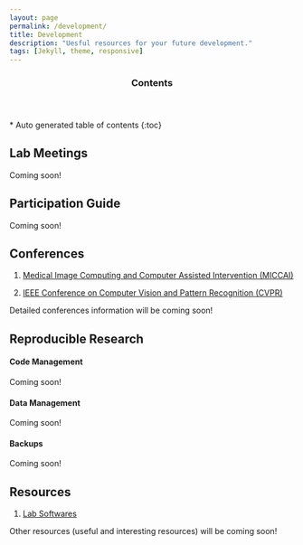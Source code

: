 ```yaml
---
layout: page
permalink: /development/
title: Development
description: "Uesful resources for your future development."
tags: [Jekyll, theme, responsive]
---
```


<section id="table-of-contents" class="toc">
  <header>
    <h3 >Contents</h3>
  </header>
<div id="drawer" markdown="1">
*  Auto generated table of contents
{:toc}
</div>
</section><!-- /#table-of-contents -->

## Lab Meetings
Coming soon!


## Participation Guide
Coming soon!


## Conferences

1. [Medical Image Computing and Computer Assisted Intervention (MICCAI)](http://www.miccai.org)

2. [IEEE Conference on Computer Vision and Pattern Recognition (CVPR)](http://www.pamitc.org/cvpr14)


Detailed conferences information will be coming soon!


## Reproducible Research

#### Code Management
Coming soon!

#### Data Management
Coming soon!

#### Backups
Coming soon!

## Resources
1. [Lab Softwares](http://bkandel.github.io/PICSL_Howto//lab-software/)

Other resources (useful and interesting resources) will be coming soon!
